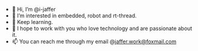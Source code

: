 - 👋 Hi, I’m @i-jaffer
- 👀 I’m interested in embedded, robot and rt-thread.
- 🌱 Keep learning.
- 💞️ I hope to work with you who love technology and are passionate about it.
- 📫 You can reach me through my email @jaffer.work@foxmail.com

<!---
i-jaffer/i-jaffer is a ✨ special ✨ repository because its `README.md` (this file) appears on your GitHub profile.
You can click the Preview link to take a look at your changes.
--->

